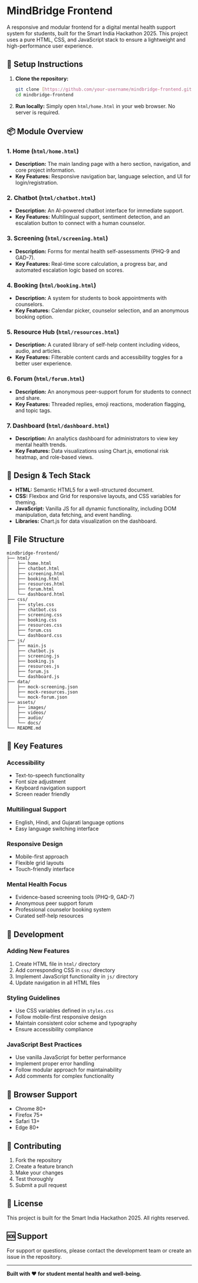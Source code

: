 # MindBridge Frontend

A responsive and modular frontend for a digital mental health support system for students, built for the Smart India Hackathon 2025. This project uses a pure HTML, CSS, and JavaScript stack to ensure a lightweight and high-performance user experience.

## 🚀 Setup Instructions

1. **Clone the repository:**
   ```bash
   git clone [https://github.com/your-username/mindbridge-frontend.git](https://github.com/your-username/mindbridge-frontend.git)
   cd mindbridge-frontend
   ```

2. **Run locally:**
   Simply open `html/home.html` in your web browser. No server is required.

## 📦 Module Overview

### **1. Home (`html/home.html`)**
- **Description:** The main landing page with a hero section, navigation, and core project information.
- **Key Features:** Responsive navigation bar, language selection, and UI for login/registration.

### **2. Chatbot (`html/chatbot.html`)**
- **Description:** An AI-powered chatbot interface for immediate support.
- **Key Features:** Multilingual support, sentiment detection, and an escalation button to connect with a human counselor.

### **3. Screening (`html/screening.html`)**
- **Description:** Forms for mental health self-assessments (PHQ-9 and GAD-7).
- **Key Features:** Real-time score calculation, a progress bar, and automated escalation logic based on scores.

### **4. Booking (`html/booking.html`)**
- **Description:** A system for students to book appointments with counselors.
- **Key Features:** Calendar picker, counselor selection, and an anonymous booking option.

### **5. Resource Hub (`html/resources.html`)**
- **Description:** A curated library of self-help content including videos, audio, and articles.
- **Key Features:** Filterable content cards and accessibility toggles for a better user experience.

### **6. Forum (`html/forum.html`)**
- **Description:** An anonymous peer-support forum for students to connect and share.
- **Key Features:** Threaded replies, emoji reactions, moderation flagging, and topic tags.

### **7. Dashboard (`html/dashboard.html`)**
- **Description:** An analytics dashboard for administrators to view key mental health trends.
- **Key Features:** Data visualizations using Chart.js, emotional risk heatmap, and role-based views.

## 🎨 Design & Tech Stack

- **HTML:** Semantic HTML5 for a well-structured document.
- **CSS:** Flexbox and Grid for responsive layouts, and CSS variables for theming.
- **JavaScript:** Vanilla JS for all dynamic functionality, including DOM manipulation, data fetching, and event handling.
- **Libraries:** Chart.js for data visualization on the dashboard.

## 📁 File Structure

```
mindbridge-frontend/
├── html/
│   ├── home.html
│   ├── chatbot.html
│   ├── screening.html
│   ├── booking.html
│   ├── resources.html
│   ├── forum.html
│   └── dashboard.html
├── css/
│   ├── styles.css
│   ├── chatbot.css
│   ├── screening.css
│   ├── booking.css
│   ├── resources.css
│   ├── forum.css
│   └── dashboard.css
├── js/
│   ├── main.js
│   ├── chatbot.js
│   ├── screening.js
│   ├── booking.js
│   ├── resources.js
│   ├── forum.js
│   └── dashboard.js
├── data/
│   ├── mock-screening.json
│   ├── mock-resources.json
│   └── mock-forum.json
├── assets/
│   ├── images/
│   ├── videos/
│   ├── audio/
│   └── docs/
└── README.md
```

## 🌟 Key Features

### **Accessibility**
- Text-to-speech functionality
- Font size adjustment
- Keyboard navigation support
- Screen reader friendly

### **Multilingual Support**
- English, Hindi, and Gujarati language options
- Easy language switching interface

### **Responsive Design**
- Mobile-first approach
- Flexible grid layouts
- Touch-friendly interface

### **Mental Health Focus**
- Evidence-based screening tools (PHQ-9, GAD-7)
- Anonymous peer support forum
- Professional counselor booking system
- Curated self-help resources

## 🔧 Development

### **Adding New Features**
1. Create HTML file in `html/` directory
2. Add corresponding CSS in `css/` directory
3. Implement JavaScript functionality in `js/` directory
4. Update navigation in all HTML files

### **Styling Guidelines**
- Use CSS variables defined in `styles.css`
- Follow mobile-first responsive design
- Maintain consistent color scheme and typography
- Ensure accessibility compliance

### **JavaScript Best Practices**
- Use vanilla JavaScript for better performance
- Implement proper error handling
- Follow modular approach for maintainability
- Add comments for complex functionality

## 📱 Browser Support

- Chrome 80+
- Firefox 75+
- Safari 13+
- Edge 80+

## 🤝 Contributing

1. Fork the repository
2. Create a feature branch
3. Make your changes
4. Test thoroughly
5. Submit a pull request

## 📄 License

This project is built for the Smart India Hackathon 2025. All rights reserved.

## 🆘 Support

For support or questions, please contact the development team or create an issue in the repository.

---

**Built with ❤️ for student mental health and well-being.**